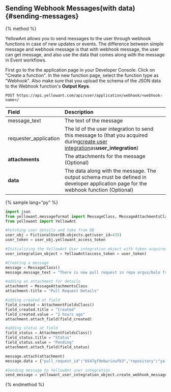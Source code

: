 ## Sending Webhook Messages\(with data\) {#sending-messages}

{% method %}

YellowAnt allows you to send messages to the user through webhook functions in case of new updates or events. The difference between simple message and webhook message is that with webhook message, the user can get message, and also use the data that comes along with the message in Event workflows.

First go to the the application page in your Developer Console. Click on "Create a function". In the new function page, select the function type as "Webhook". Also make sure that you upload the schema of the JSON data to the Webhook function's **Output Keys**.

`POST https://api.yellowant.com/api/user/application/webhook/<webhook-name>/`



| Field | Description |
| :--- | :--- |
| message\_text | The text of the message |
| requester\_application | The Id of the user integration to send this message to \(that you acquired during[create user integration](https://yellowant.com/api/#create-a-user-integration)as**user\_integration**\) |
| **attachments** | The attachments for the message \(Optional\) |
| **data** | The data along with the message. The output schema must be defined in developer application page for the webhook function \(Optional\) |



{% sample lang="py" %}

```py
import json
from yellowant.messageformat import MessageClass, MessageAttachmentsClass, MessageButtonsClass
from yellowant import YellowAnt

#Fetching user details and toke from DB
user_obj = FictionalUserDB.objects.get(user_id=435)
user_token = user_obj.yellowant_access_token

#Initializing the YellowAnt User integration object with token acquired during authentication (OAuth2)
user_integration_object = YellowAnt(access_token = user_token)

#Creating a message
message = MessageClass()
message.message_text = "There is new pull request in repo argus/bolo from Perry Johnson"

#adding an attachment for details
attachment = MessageAttachmentsClass
attachment.title = "Pull Request Details"

#adding created at field
field_created = AttachmentFieldsClass()
field_created.title = "Created"
field_created.value = "2 hours ago"
attachment.attach_field(field_created)

#adding status at field
field_status = AttachmentFieldsClass()
field_status.title = "Status"
field_status.value = "Pending"
attachment.attach_field(field_status)

message.attach(attachment)
message.data = {"pull_request_id":"b547gf9ebwrioufb3","repository":"ya-main", "time":19867384, "status":"pending"}

#Sending message to YellowAnt user integration
send_message = yellowant_user_integration_object.create_webhook_message(requester_application = user_integration_object.user_integration_id, webhook_name = "some_webhook_function_invoke_name",**message.get_dict())

```



{% endmethod %}

